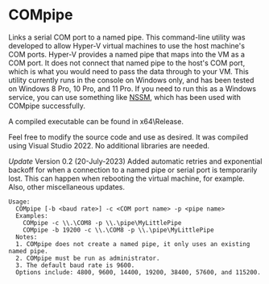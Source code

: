 # COMpipe
Links a serial COM port to a named pipe.  This command-line utility was developed to allow Hyper-V virtual machines to use the host machine's COM ports. Hyper-V provides a named pipe that maps into the VM as a COM port. It does not connect that named pipe to the host's COM port, which is what you would need to pass the data through to your VM.  This utility currently runs in the console on Windows only, and has been tested on Windows 8 Pro, 10 Pro, and 11 Pro.  If you need to run this as a Windows service, you can use something like [NSSM](https://nssm.cc/), which has been used with COMpipe successfully.

A compiled executable can be found in x64\Release.

Feel free to modify the source code and use as desired.  It was compiled using Visual Studio 2022.  No additional libraries are needed.

*Update*
Version 0.2 (20-July-2023)
Added automatic retries and exponential backoff for when a connection to a named pipe or serial port is temporarily lost.  This can happen when rebooting the virtual machine, for example.  Also, other miscellaneous updates.

```
Usage:
  COMpipe [-b <baud rate>] -c <COM port name> -p <pipe name>
  Examples:
    COMpipe -c \\.\COM8 -p \\.\pipe\MyLittlePipe
    COMpipe -b 19200 -c \\.\COM8 -p \\.\pipe\MyLittlePipe
  Notes:
  1. COMpipe does not create a named pipe, it only uses an existing named pipe.
  2. COMpipe must be run as administrator.
  3. The default baud rate is 9600.
  Options include: 4800, 9600, 14400, 19200, 38400, 57600, and 115200.
```
